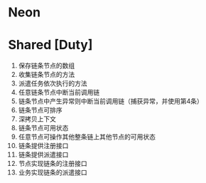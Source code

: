 # Neon

# Shared [Duty]
1. 保存链条节点的数组
2. 收集链条节点的方法
3. 派遣任务依次执行的方法
4. 任意链条节点中断当前调用链
5. 链条节点中产生异常则中断当前调用链（捕获异常，并使用第4条）
6. 链条节点可排序
7. 深拷贝上下文
8. 链条节点可用状态
9. 任意节点可操作其他整条链上其他节点的可用状态
10. 链条提供注册接口
11. 链条提供派遣接口
12. 节点实现链条的注册接口
11. 业务实现链条的派遣接口